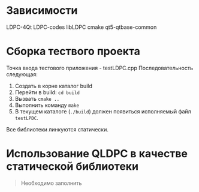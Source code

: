 # Зависимости

LDPC-4Qt LDPC-codes libLDPC cmake qt5-qtbase-common

# Сборка тествого проекта

Точка входа тестового приложения - testLDPC.cpp
Последовательность следующая:

1. Создать в корне каталог build
2. Перейти в build: `cd build`
3. Вызвать `cmake ..`
4. Выполнить команду `make`
5. В текущем каталоге (`./build`) должен появиться исполняемый файл `testLPDC`.

Все библиотеки линкуются статически.

# Использование QLDPC в качестве статической библиотеки

> Необходимо заполнить

